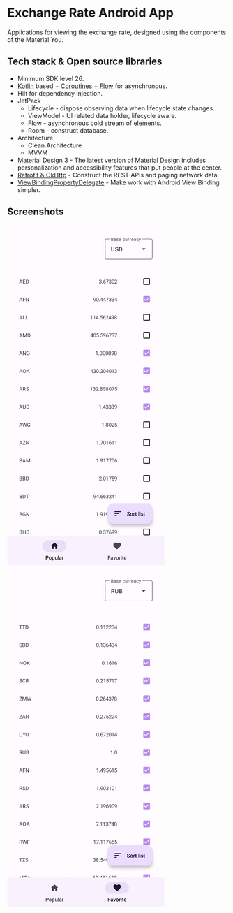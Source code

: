 # Exchange Rate Android App

Applications for viewing the exchange rate, designed using the components of the Material You.

## Tech stack & Open source libraries
- Minimum SDK level 26.
- [Kotlin](https://kotlinlang.org/) based + [Coroutines](https://github.com/Kotlin/kotlinx.coroutines) + [Flow](https://kotlin.github.io/kotlinx.coroutines/kotlinx-coroutines-core/kotlinx.coroutines.flow/) for asynchronous.
- Hilt for dependency injection.
- JetPack
  - Lifecycle - dispose observing data when lifecycle state changes.
  - ViewModel - UI related data holder, lifecycle aware.
  - Flow - asynchronous cold stream of elements.
  - Room - construct database.
- Architecture
  - Clean Architecture
  - MVVM
- [Material Design 3](https://m3.material.io/) - The latest version of Material Design includes personalization and accessibility features that put people at the center.
- [Retrofit & OkHttp](https://github.com/square/retrofit) - Construct the REST APIs and paging network data.
- [ViewBindingPropertyDelegate](https://github.com/androidbroadcast/ViewBindingPropertyDelegate) - Make work with Android View Binding simpler.

## Screenshots
![](screenshots/1.jpg)  ![](screenshots/2.jpg)

